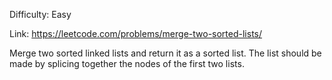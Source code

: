 Difficulty: Easy

Link: https://leetcode.com/problems/merge-two-sorted-lists/

Merge two sorted linked lists and return it as a sorted list. The list should be made by splicing together the nodes of
the first two lists.

